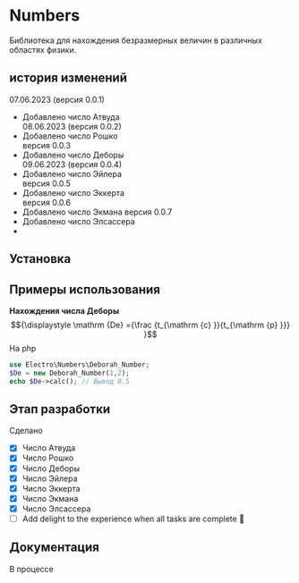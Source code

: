 # Numbers
Библиотека для нахождения безразмерных величин в различных областях физики.
## история изменений
07.06.2023 (версия 0.0.1) <br>
- Добавлено число Атвуда <br>
08.06.2023 (версия 0.0.2) <br>
- Добавлено число Рошко <br>
версия 0.0.3 <br>
- Добавлено число Деборы <br>
09.06.2023 (версия 0.0.4) <br>
- Добавлено число Эйлера <br>
версия 0.0.5 <br>
- Добавлено число Эккерта <br>
версия 0.0.6 <br>
- Добавлено число Экмана
версия 0.0.7 <br>
- Добавлено число Элсассера
- 
## Установка

## Примеры использования
**Нахождения числа Деборы**
$${\displaystyle \mathrm {De} ={\frac {t_{\mathrm {c} }}{t_{\mathrm {p} }}} }$$
На php
```php
use Electro\Numbers\Deborah_Number;
$De = new Deborah_Number(1,2);
echo $De->calc(); // Вывод 0.5
```

## Этап разработки
Сделано
- [x] Число Атвуда
- [x] Число Рошко
- [x] Число Деборы
- [x] Число Эйлера
- [x] Число Эккерта
- [x] Число Экмана
- [x] Число Элсассера
- [ ] Add delight to the experience when all tasks are complete :tada:

## Документация
В процессе
